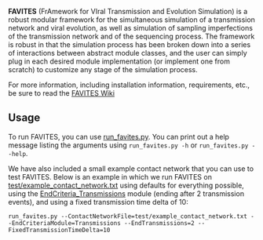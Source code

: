 **FAVITES** (FrAmework for VIral Transmission and Evolution Simulation) is a robust modular framework for the simultaneous simulation of a transmission network and viral evolution, as well as simulation of sampling imperfections of the transmission network and of the sequencing process. The framework is robust in that the simulation process has been broken down into a series of interactions between abstract module classes, and the user can simply plug in each desired module implementation (or implement one from scratch) to customize any stage of the simulation process.

For more information, including installation information, requirements, etc., be
sure to read the [FAVITES Wiki](../../wiki)

## Usage
To run FAVITES, you can use [run_favites.py](run_favites.py). You can print out
a help message listing the arguments using ``run_favites.py -h`` or
``run_favites.py --help``.

We have also included a small example contact network that you can use to test
FAVITES. Below is an example in which we run FAVITES on
[test/example_contact_network.txt](test/example_contact_network.txt)
using defaults for everything possible, using the
[EndCriteria_Transmissions](../../wiki/Module:-EndCriteria) module (ending
after 2 transmission events), and using a fixed transmission time delta of 10:

```
run_favites.py --ContactNetworkFile=test/example_contact_network.txt --EndCriteriaModule=Transmissions --EndTransmissions=2 --FixedTransmissionTimeDelta=10